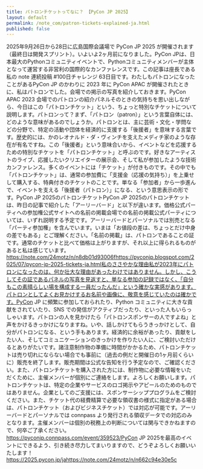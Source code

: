 ```yaml
---
title: パトロンチケットってなに？ 【PyCon JP 2025】
layout: default
permalink: /note_com/patron-tickets-explained-ja.html
published: false
---
```


2025年9月26日から28日に広島国際会議場で PyCon JP 2025 が開催されます（最終日は開発スプリント）。いよいよ2ヶ月前になりました。PyCon JPは、日本最大のPythonコミュニティイベントで、Pythonコミュニティメンバーが主体となって運営する非営利の国際的なカンファレンスです。この記事は座長である私の note 連続投稿 #100日チャレンジ 63日目です。わたしもパトロンになったことがあるPyCon JP のかわりに 2023 年に PyCon APAC が開催されたときに、私はパトロンでした。会場での掲示の写真を紹介しておきます。PyCon APAC 2023 会場でのパトロンの紹介パネルそのときの気持ちを思い出しながら、今日はこの「パトロンチケット」という、ちょっと特別なチケットについて説明します。パトロンって？まず、「パトロン（patron）」という言葉自体には、どのような意味があるのでしょうか。パトロンとは、主に芸術・文化・学問などの分野で、特定の活動や団体を経済的に支援する「後援者」を意味する言葉です。歴史的には、かのレオナルド・ダ・ヴィンチを支えたメディチ家のような存在が有名ですね。この「後援者」という意味合いから、イベントなどを応援するための特別なチケットを「パトロンチケット」と呼ぶのです。好きなアーティストのライブ、応援したいクリエイターの展示会、そして私が参加したような技術カンファレンス。多くのイベントには「チケット」が付きものです。その中でも「パトロンチケット」は、通常の参加費に「支援金（応援の気持ち）」を上乗せして購入する、特典付きのチケットのことです。単なる「参加者」から一歩進んで、イベントを支える「後援者（パトロン）」になる、という意思表示の形です。PyCon JP 2025のパトロンチケットPyCon JP 2025のパトロンチケットは、昨日の記事で紹介した「アーリーバード」と以下が違います。価格公式パーティへの参加権公式サイトへの名前の掲載会場での名前の掲載公式パーティについては、いずれ説明する予定です。アーリーバードとパーソナルでは別売となる「パーティ参加権」を含んでいます。いまは「お値段の差は、ちょっとだけ中身の差でもある」とご理解ください。「名前の掲載」は、パトロンであることの証です。通常のチケットと比べて価格は上がりますが、それ以上に得られるものがあると私は感じています。https://note.com/24motz/n/n8db01d93006fhttps://pyconjp.blogspot.com/2025/07/pycon-jp-2025-tickets-ja.html私のささやかな理由私が2023年にパトロンになったのは、何か壮大な理由があったわけではありません。しかし、こうしてその証であるパネルの写真を見返すと、単なる参加の記録ではなく、「自分もこの素晴らしい場を構成する一員だったんだ」という確かな実感があります。パトロンとしてよくお見かけするお名前や画像に、敬意を感じていたのは確かです。PyCon JP に頻繁に参加しておられたり、Python コミュニティに大きな貢献をされていたり、SNS での発信がアクティブだったり、といった人もいらっしゃいます。パトロンの人を見かけたら「パトロンスポンサーの人ですよね」と声をかけるきっかけになりますね。いや、話しかけてもらうきっかけとして、自分がパトロンになる、という手もあります。経済的に余裕があったり、貢献をしたい人、そしてコミュニケーションのきっかけを作りたい人に、ご検討いただけるとありがたいです。諸注意制作物の準備に時間がかかるため、パトロンチケットは売り切れにならない場合でも事前に（過去の例だと開催日の1ヶ月前くらいに）販売を終了します。販売期間は公式な告知を行う予定なので、ご確認ください。また、パトロンチケットを購入された方には、制作物に必要な情報をいただくために、主催メンバーが個別にご連絡をします。よろしくお願いします。パトロンチケットは、特定の企業やサービスのロゴ掲示やアピールのためのものではありません。企業としてのご支援には、スポンサーシッププログラムをご検討ください。また、チケット代の経費精算で必要な領収書の様式に指定がある場合は、パトロンチケット（およびビジネスチケット）では対応が可能です。アーリーバードとパーソナルでは connpass より発行される領収データでの対応のみとなります。主催メンバーは個別の税務上の判断については関与できかねますので、何卒ご了承ください。https://pyconjp.connpass.com/event/359523/PyCon JP 2025を最高のイベントにできるよう、引き続き尽力してまいりますので、どうぞよろしくお願いいたします！https://2025.pycon.jp/jahttps://note.com/24motz/n/n662c94e30e5c
